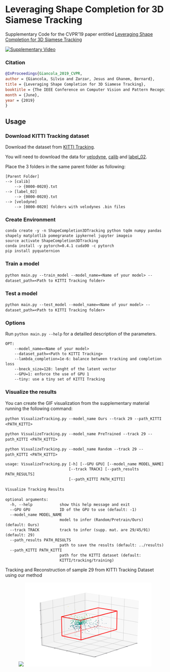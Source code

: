 # Leveraging Shape Completion for 3D Siamese Tracking

Supplementary Code for the CVPR'19 paper entitled [Leveraging Shape Completion for 3D Siamese Tracking](https://arxiv.org/pdf/1903.01784.pdf)

[![Supplementary Video](https://img.youtube.com/vi/2-NAaWSSrGA/0.jpg)](https://www.youtube.com/watch?v=2-NAaWSSrGA "Supplementary Video")

### Citation

```bibtex
@InProceedings{Giancola_2019_CVPR,
author = {Giancola, Silvio and Zarzar, Jesus and Ghanem, Bernard},
title = {Leveraging Shape Completion for 3D Siamese Tracking},
booktitle = {The IEEE Conference on Computer Vision and Pattern Recognition (CVPR)},
month = {June},
year = {2019}
}
```

## Usage

### Download KITTI Tracking dataset

Download the dataset from [KITTI Tracking](http://www.cvlibs.net/datasets/kitti/eval_tracking.php).

You will need to download the data for
[velodyne](http://www.cvlibs.net/download.php?file=data_tracking_velodyne.zip), 
[calib](http://www.cvlibs.net/download.php?file=data_tracking_calib.zip) and
[label_02](http://www.cvlibs.net/download.php?file=data_tracking_label_2.zip).

Place the 3 folders in the same parent folder as following:
```
[Parent Folder]
--> [calib]
    --> {0000-0020}.txt
--> [label_02]
    --> {0000-0020}.txt
--> [velodyne]
    --> [0000-0020] folders with velodynes .bin files
```

### Create Environment

```
conda create -y -n ShapeCompletion3DTracking python tqdm numpy pandas shapely matplotlib pomegranate ipykernel jupyter imageio
source activate ShapeCompletion3DTracking
conda install -y pytorch=0.4.1 cuda90 -c pytorch
pip install pyquaternion
```

### Train a model

`python main.py --train_model --model_name=<Name of your model> --dataset_path=<Path to KITTI Tracking folder>`

### Test a model

`python main.py --test_model --model_name=<Name of your model> --dataset_path=<Path to KITTI Tracking folder>`

### Options

Run `python main.py --help` for a detailled description of the parameters.

```
OPT:
    --model_name=<Name of your model>
    --dataset_path=<Path to KITTI Tracking>
    --lambda_completion=1e-6: balance between tracking and completion loss
    --bneck_size=128: lenght of the latent vector
    --GPU=1: enforce the use of GPU 1 
    --tiny: use a tiny set of KITTI Tracking
```

### Visualize the results

You can create the GIF visualization from the supplementary material running
the following command:

`python VisualizeTracking.py --model_name Ours --track 29 --path_KITTI <PATH_KITTI>`

`python VisualizeTracking.py --model_name PreTrained --track 29 --path_KITTI <PATH_KITTI>`

`python VisualizeTracking.py --model_name Random --track 29 --path_KITTI <PATH_KITTI>`

```
usage: VisualizeTracking.py [-h] [--GPU GPU] [--model_name MODEL_NAME]
                            [--track TRACK] [--path_results PATH_RESULTS]
                            [--path_KITTI PATH_KITTI]

Visualize Tracking Results

optional arguments:
  -h, --help            show this help message and exit
  --GPU GPU             ID of the GPU to use (default: -1)
  --model_name MODEL_NAME
                        model to infer (Random/Pretrain/Ours) (default: Ours)
  --track TRACK         track to infer (supp. mat. are 29/45/91) (default: 29)
  --path_results PATH_RESULTS
                        path to save the results (default: ../results)
  --path_KITTI PATH_KITTI
                        path for the KITTI dataset (default:
                        KITTI/tracking/training)
```

Tracking and Reconstruction of sample 29 from KITTI Tracking Dataset using our method

<div align="center">
  <img src="https://github.com/SilvioGiancola/ShapeCompletion3DTracking/blob/master/results/0029_Ours_Tracking.gif" width="400">
  <img src="https://github.com/SilvioGiancola/ShapeCompletion3DTracking/blob/master/results/0029_Ours_Reconstruction.gif" width="400">
</div>



